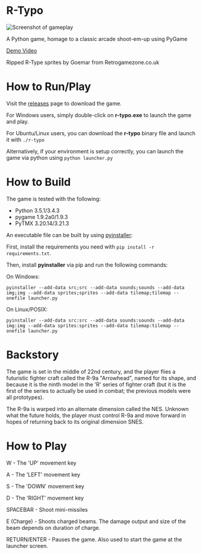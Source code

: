# R-Typo

<img src="https://www.pygame.org/thumb/95ed7f3963f2d95e0778c111b56466c0.png" alt="Screenshot of gameplay"/>

A Python game, homage to a classic arcade shoot-em-up using PyGame

<a href="https://youtu.be/_gXg7TGss5k">Demo Video</a>

Ripped R-Type sprites by Goemar from Retrogamezone.co.uk

# How to Run/Play

Visit the <a href="https://github.com/rkenmi/R-Typo/releases">releases</a> page to download the game.

For Windows users, simply double-click on **r-typo.exe** to launch the game and play.

For Ubuntu/Linux users, you can download the **r-typo** binary file and launch it with `./r-typo`

Alternatively, if your environment is setup correctly, you can launch the game via python using `python launcher.py`

# How to Build

The game is tested with the following:
- Python 3.5.1/3.4.3
- pygame 1.9.2a0/1.9.3
- PyTMX 3.20.14/3.21.3

An executable file can be built by using <a href="http://www.pyinstaller.org/">pyinstaller</a>:

First, install the requirements you need with `pip install -r requirements.txt`.

Then, install **pyinstaller** via pip and run the following commands:

On Windows:

    pyinstaller --add-data src;src --add-data sounds;sounds --add-data img;img --add-data sprites;sprites --add-data tilemap;tilemap --onefile launcher.py
    
On Linux/POSIX:

    pyinstaller --add-data src:src --add-data sounds:sounds --add-data img:img --add-data sprites:sprites --add-data tilemap:tilemap --onefile launcher.py

# Backstory

The game is set in the middle of 22nd century, and the player flies a futuristic fighter craft called the R-9a "Arrowhead", named for its shape, and because it is the ninth model in the 'R' series of fighter craft (but it is the first of the series to actually be used in combat; the previous models were all prototypes). 

The R-9a is warped into an alternate dimension called the NES. Unknown what the future holds, the player must control R-9a and move forward in hopes of returning back to its original dimension SNES.

# How to Play
W - The 'UP' movement key

A - The 'LEFT' movement key

S - The 'DOWN' movement key

D - The 'RIGHT' movement key


SPACEBAR - Shoot mini-missiles

E (Charge) - Shoots charged beams. The damage output and size of the beam depends on duration of charge.

RETURN/ENTER - Pauses the game. Also used to start the game at the launcher screen.
